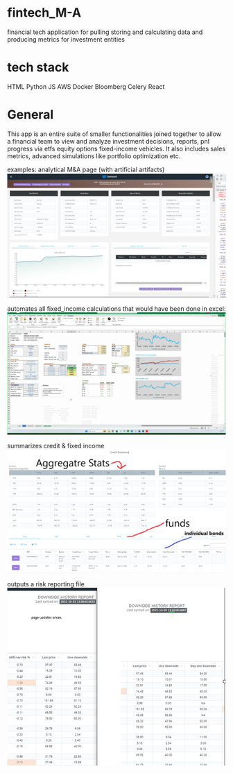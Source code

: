 # fintech_M-A
financial tech application for pulling storing and calculating data and producing metrics for investment entities

# tech stack
HTML Python JS AWS Docker Bloomberg Celery React

# General
This app is an entire suite of smaller functionalities joined together to allow a financial team to view and analyze investment decisions, reports, pnl progress via etfs equity options fixed-income vehicles. It also includes sales metrics, advanced simulations like portfolio optimization etc.

examples:
analytical M&A page (with artificial artifacts)
![alt text](https://github.com/popCoffee/fintech_M-A/blob/main/MnaDealPg.png)

automates all fixed_income calculations that would have been done in excel:
![alt text](https://github.com/popCoffee/fintech_M-A/blob/main/Fixed_income_analysis_excel.png)

summarizes credit & fixed income 
![alt text](https://github.com/popCoffee/fintech_M-A/blob/main/credit_pg.png)

outputs a risk reporting file
![alt text](https://github.com/popCoffee/fintech_M-A/blob/main/temp_hist_page_snapshot.png)
